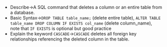 - Describe→A SQL command that deletes a column or an entire table from a database.
- Basic Syntax→`DROP TABLE table_name;` (delete entire table), `ALTER TABLE table_name DROP COLUMN IF EXISTS col_name` (delete column_name), note that `IF EXISTS` is optional but good practice 
- Explain the keyword `CASCADE`→`CASCADE` deletes all foreign key relationships referencing the deleted column in the table.
